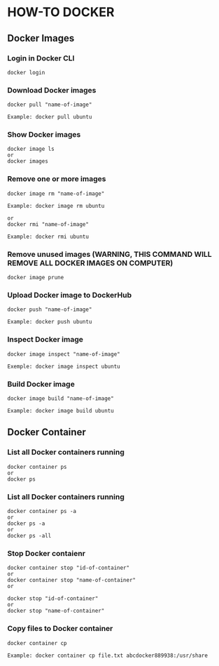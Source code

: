# HOW-TO DOCKER

## Docker Images

### Login in Docker CLI

```
docker login
```

### Download Docker images

```
docker pull "name-of-image"

Example: docker pull ubuntu
```

### Show Docker images

```
docker image ls
or
docker images
```

### Remove one or more images

```
docker image rm "name-of-image"

Example: docker image rm ubuntu

or
docker rmi "name-of-image"

Example: docker rmi ubuntu
```

### Remove unused images (WARNING, THIS COMMAND WILL REMOVE ALL DOCKER IMAGES ON COMPUTER)

```
docker image prune
```

### Upload Docker image to DockerHub

```
docker push "name-of-image"

Example: docker push ubuntu
```

### Inspect Docker image

```
docker image inspect "name-of-image"

Exemple: docker image inspect ubuntu
```

### Build Docker image

```
docker image build "name-of-image"

Example: docker image build ubuntu
```

## Docker Container

### List all Docker containers running

```
docker container ps
or
docker ps
```

### List all Docker containers running

```
docker container ps -a
or
docker ps -a
or
docker ps -all
```

### Stop Docker contaienr

```
docker container stop "id-of-container"
or
docker container stop "name-of-container"
or

docker stop "id-of-container"
or
docker stop "name-of-container"
```

### Copy files to Docker container

```
docker container cp

Example: docker container cp file.txt abcdocker889938:/usr/share
```
